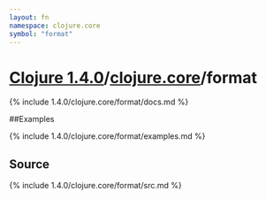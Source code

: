 ```yaml
---
layout: fn
namespace: clojure.core
symbol: "format"
---
```


# [Clojure 1.4.0](../../)/[clojure.core](../)/format

{% include 1.4.0/clojure.core/format/docs.md %}

##Examples

{% include 1.4.0/clojure.core/format/examples.md %}
## Source
{% include 1.4.0/clojure.core/format/src.md %}

